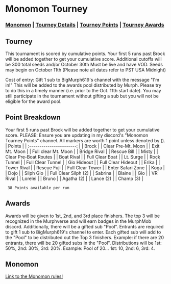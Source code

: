 # Monomon Tourney

### [Monomon](#Monomon) | [Tourney Details](#Tourney) | [Tourney Points](#Point-Breakdown) | [Tourney Awards](#Awards)

## Tourney

This tournament is scored by cumulative points. Your first 5 runs past Brock will be added together to get your cumulative score.
Additional cutoffs will be 300 total seeds and/or October 30th
Must be live and have VOD. Seeds may begin on October 11th (Please note all dates refer to PST USA Midnight)

Cost of entry: Gift 1 sub to BigMurph619's channel with the message "I'm in!" This will be added to the awards pool distributed by Murph. Please try to do this in a timely manner (i.e. prior to the Oct. 11th start date). You may still participate in the tournament without gifting a sub but you will not be eligible for the award pool.

## Point Breakdown
Your first 5 runs past Brock will be added together to get your cumulative score. PLEASE: Ensure you are updating in my discord's "Monomon Tourney Points" channel. All markers are worth 1 point unless denoted by ().
|           Points          | 
| :-----------------------: | 
| Brock                     | 
| Clear Pre-Mt. Moon        | 
| Exit Mt. Moon             | 
| Full clear Mt. Moon       |
| Bridge Rival              | 
| Rescue Bill               |
| Misty                     | 
| Clear Pre-Boat Routes     |
| Boat Rival                |
| Full Clear Boat           |
| Lt. Surge                 |
| Rock Tunnel               |
| Full Clear Tunnel         |
| Gio Hideout               |
| Full Clear Hideout        |
| Erika                     |
| Tower Rival               |
| Rescue Fuji               |
| Full Clear Tower          |
| Enter Safari Zone         |
| Koga                      |
| Dojo                      |
| Silph Gio                 |
| Full Clear Silph (2)      |
| Sabrina                   |
| Blaine                    |
| Gio                       |
| VR Rival                  |
| Lorelei                   |
| Bruno                     |
| Agatha (2)                |
| Lance (2)                 |
| Champ (3)                 |

     38 Points available per run



## Awards

Awards will be given to 1st, 2nd, and 3rd place finishers. The top 3 will be recognized in the Murphverse and will earn badges in the MurphMob discord. Additionally, there will be a gifted sub "Pool". Entrants are required to gift 1 sub to BigMurph619's channel to enter. Each gifted sub will add to the "Pool" to be distributed out the Top 3 finishers. Example: if there are 20 entrants, there will be 20 gifted subs in the "Pool". Distributions will be 1st: 50%, 2nd: 30%, 3rd: 20%. Example: Pool of 20... 1st: 10, 2nd: 6, 3rd: 4.


## Monomon

[Link to the Monomon rules!](https://github.com/BigMurph619/Monomon)
